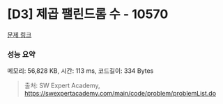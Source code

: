 # [D3] 제곱 팰린드롬 수 - 10570 

[문제 링크](https://swexpertacademy.com/main/code/problem/problemDetail.do?contestProbId=AXO72aaqPrcDFAXS) 

### 성능 요약

메모리: 56,828 KB, 시간: 113 ms, 코드길이: 334 Bytes



> 출처: SW Expert Academy, https://swexpertacademy.com/main/code/problem/problemList.do